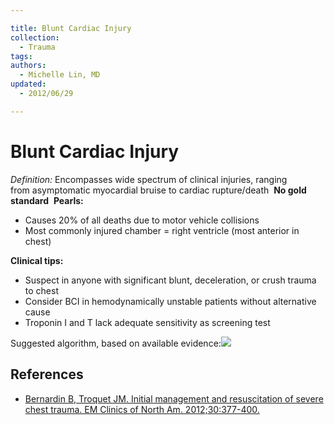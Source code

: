 ```yaml
---

title: Blunt Cardiac Injury
collection:
  - Trauma
tags:
authors:
  - Michelle Lin, MD
updated:
  - 2012/06/29

---
```


# Blunt Cardiac Injury

*Definition:* Encompasses wide spectrum of clinical injuries, ranging from asymptomatic myocardial bruise to cardiac rupture/death 
**No gold standard** 
**Pearls:**

-   Causes 20% of all deaths due to motor vehicle collisions
-   Most commonly injured chamber = right ventricle (most anterior in chest) 

**Clinical tips:**

-   Suspect in anyone with significant blunt, deceleration, or crush trauma to chest
-   Consider BCI in hemodynamically unstable patients without alternative cause
-   Troponin I and T lack adequate sensitivity as screening test  

Suggested algorithm, based on available evidence:![](https://d2p53dh3qxfm0x.cloudfront.net/uploads/img/1jy/2/c/8c3fbce9-2dce-5870-898a-100b1aabbbc6/640.png)

## References

-   [Bernardin B, Troquet JM. Initial management and resuscitation of severe chest trauma. EM Clinics of North Am. 2012;30:377-400.](http://www.ncbi.nlm.nih.gov/pubmed/?term=22487111)
